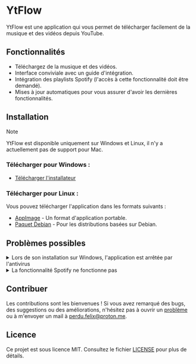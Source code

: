 # YtFlow

YtFlow est une application qui vous permet de télécharger facilement de la musique et des vidéos depuis YouTube.

## Fonctionnalités

- Téléchargez de la musique et des vidéos.
- Interface conviviale avec un guide d'intégration.
- Intégration des playlists Spotify (l'accès à cette fonctionnalité doit être demandé).
- Mises à jour automatiques pour vous assurer d'avoir les dernières fonctionnalités.


## Installation

> [!Note]
> YtFlow est disponible uniquement sur Windows et Linux, il n'y a actuellement pas de support pour Mac.

### Télécharger pour Windows :
- [Télécharger l'installateur](https://github.com/git-psi/YtFlow/releases/latest/download/YtFlow-Setup-windows.exe)

### Télécharger pour Linux :
Vous pouvez télécharger l'application dans les formats suivants :
- [AppImage](https://github.com/git-psi/YtFlow/releases/latest/download/YtFlow.AppImage) - Un format d'application portable.
- [Paquet Debian](https://github.com/git-psi/YtFlow/releases/latest/download/YtFlow.deb) - Pour les distributions basées sur Debian.

## Problèmes possibles
<details>
    <summary>
        Lors de son installation sur Windows, l'application est arrêtée par l'antivirus
    </summary>
    <blockquote>
        N'ayant pas de certificat, l'application peut être arrêtée par l'antivirus. Vous pouvez alors choisir de ne pas l'installer ou cliquer sur "More Info" puis "Run anyway".
        <br>
        <img src="https://github.com/git-psi/YtFlow/blob/main/img/screenshot-win-antivirus.png" alt="Screenshot Windows Antivirus" style="max-width:400px;">
    </blockquote>
</details>
<details>
    <summary>
        La fonctionnalité Spotify ne fonctionne pas
    </summary>
    <blockquote>
        À cause de restrictions imposées par Spotify, cette fonctionnalité ne peut pas être activée par défaut. 
        Pour l'activer, rien de plus simple : envoyez-moi l'adresse email du compte Spotify que vous souhaitez utiliser, à <a class='link-body-emphasis' href="mailto:perdu.felix@proton.me?subject=Activer%20l%27option%20pour%20mon%20compte%20Spotify&body=Pourrais-tu activer la fonctionnalité Spotify pour: [email].">perdu.felix@proton.me</a> (ou sur n'importe quelle plateforme).
    </blockquote>
</details>

## Contribuer

Les contributions sont les bienvenues ! Si vous avez remarqué des bugs, des suggestions ou des améliorations, n'hésitez pas à ouvrir un [problème](https://github.com/git-psi/YtFlow/issues) ou à m'envoyer un mail à perdu.felix@proton.me.

## Licence

Ce projet est sous licence MIT. Consultez le fichier [LICENSE](LICENSE) pour plus de détails.